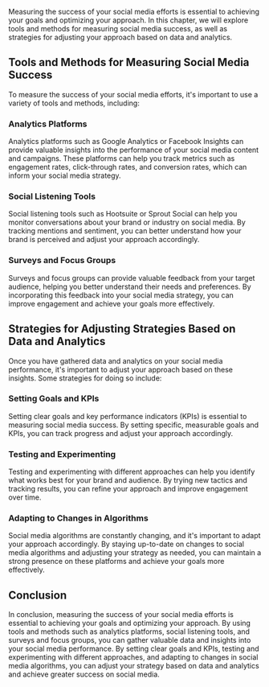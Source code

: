 
Measuring the success of your social media efforts is essential to achieving your goals and optimizing your approach. In this chapter, we will explore tools and methods for measuring social media success, as well as strategies for adjusting your approach based on data and analytics.

Tools and Methods for Measuring Social Media Success
----------------------------------------------------

To measure the success of your social media efforts, it's important to use a variety of tools and methods, including:

### Analytics Platforms

Analytics platforms such as Google Analytics or Facebook Insights can provide valuable insights into the performance of your social media content and campaigns. These platforms can help you track metrics such as engagement rates, click-through rates, and conversion rates, which can inform your social media strategy.

### Social Listening Tools

Social listening tools such as Hootsuite or Sprout Social can help you monitor conversations about your brand or industry on social media. By tracking mentions and sentiment, you can better understand how your brand is perceived and adjust your approach accordingly.

### Surveys and Focus Groups

Surveys and focus groups can provide valuable feedback from your target audience, helping you better understand their needs and preferences. By incorporating this feedback into your social media strategy, you can improve engagement and achieve your goals more effectively.

Strategies for Adjusting Strategies Based on Data and Analytics
---------------------------------------------------------------

Once you have gathered data and analytics on your social media performance, it's important to adjust your approach based on these insights. Some strategies for doing so include:

### Setting Goals and KPIs

Setting clear goals and key performance indicators (KPIs) is essential to measuring social media success. By setting specific, measurable goals and KPIs, you can track progress and adjust your approach accordingly.

### Testing and Experimenting

Testing and experimenting with different approaches can help you identify what works best for your brand and audience. By trying new tactics and tracking results, you can refine your approach and improve engagement over time.

### Adapting to Changes in Algorithms

Social media algorithms are constantly changing, and it's important to adapt your approach accordingly. By staying up-to-date on changes to social media algorithms and adjusting your strategy as needed, you can maintain a strong presence on these platforms and achieve your goals more effectively.

Conclusion
----------

In conclusion, measuring the success of your social media efforts is essential to achieving your goals and optimizing your approach. By using tools and methods such as analytics platforms, social listening tools, and surveys and focus groups, you can gather valuable data and insights into your social media performance. By setting clear goals and KPIs, testing and experimenting with different approaches, and adapting to changes in social media algorithms, you can adjust your strategy based on data and analytics and achieve greater success on social media.
